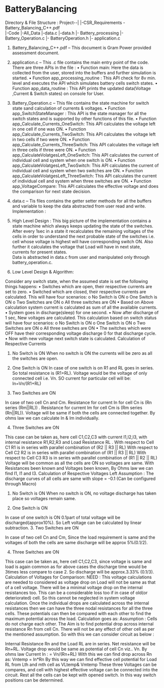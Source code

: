 # BatteryBalancing

Directory & File Structure : 
Project--|
               |-CSR_Requirements - Battery_Balancing_C++.pdf				
               |-Code
               	|-All_Data
                       	|-data.c
                       	|-data.h 
                       |- Battery_processing
			|- Battery_Operation.c
                                  |- BatteryOperation.h
                       |- application.c

1.	Battery_Balancing_C++.pdf – This document is Gram Power provided assessment document.
2.	application.c – This .c file contains the main entry point of the code. There are three APIs in the file :
•	Function main: Here the data is collected from the user, stored into the buffers and further simulation is started.
•	Function app_processing_routine : This API check for 8v min. level and executes the API which simulates battery cells switch states.
•	Function app_data_routine : This API prints the updated data(Voltage ,Current & Switch states) on console for User.
3.	Battery_Operation.c – This file contains the state machine for switch state sand calculation of currents & voltages.
•	Function app_SwitchStateManager : This API is the state manager for all the switch states and is supported by other functions of this file.
•	Function app_Calculate_Currents_OneSwitch: This API calculates the voltage left in one cell if one was ON.
•	Function app_Calculate_Currents_TwoSwitch: This API calculates the voltage left in two cells if two were ON.
•	Function app_Calculate_Currents_ThreeSwitch: This API calculates the voltage left in three cells if three were ON.
•	Function app_CalculateVolatgesLeft_OneSwitch: This API calculates the current of individual cell and system when one switch is ON.
•	Function app_CalculateVolatgesLeft_TwoSwitch: This API calculates the current of individual cell and system when two switches are ON.
•	Function app_CalculateVolatgesLeft_ThreeSwitch: This API calculates the current of individual cell and system when three switches are ON.
•	Function app_VoltageCompare: This API calculates the effective voltage and does the	  comparison for next state decision.

4.	data.c – Tis files contains the getter setter methods for all the buffers and variable to keep the data abstracted from user read and write.
Implementation : 
1.	High Level Design :
This big picture of the implementation contains a state machine which always keeps updating the state of the switches. After every 1sec in a state it recalculates the remaining voltages of the cells in order to understand the next probable state of the switches i.e. cell whose voltage is highest will have corresponding switch ON. Also further it calculates the voltage that Load will have in next state, currents for present states.  
Data is abstracted in data.c from user and manipulated only through battery_operation.c.
 

2.	Low Level Design & Algorithm: 
 
Consider any switch state, when the assumed state is set the following things happens:
•	Switches which are open, their respective currents are set to zero.
•	Switched which are closed, their respective currents are calculated. This will have four scenarios:
o	No Switch is ON
o	One Switch is  ON
o	Two Switches are ON
o	All three switches are ON
•	Based on Above calculation system current is calculated as sum of all the available currents.
•	System goes in discharge(sleep) for one second.
•	Now after discharge of 1 sec, New voltages are calculated. This calculation based on switch status will have four scenarios:
o	No Switch is ON
o	One Switch is  ON
o	Two Switches are ON
o	All three switches are ON
•	The switches which were OFF have their corresponding voltage discharge 0 for that discharge cycle.
•	Now with new voltage next switch state is calculated.
Calculation of Respective Currents
1.	No Switch is ON
When no switch is ON the currents will be zero as all the switches are open.
 

2.	One Switch is ON
In case of one switch is on R1 and RL goes in series. So total resistance is (R1+RL). Voltage would be the voltage of only connected cell i.e. Vn. SO current for particular cell will be:
In=Vn/(R1+RL)

 
3.	Two Switches are ON

 

In case of two cell Cn and Cm. Resistance for current In for cell Cn is (Rn series (Rm||RL)) .
Resistance for current Im for cell Cm is (Rm series (Rn||RL)). 
Voltage will be same if both the cells are connected together.  By ohms law we can calculate In & Im individually.

4.	Three Switches are ON
 

This case can be taken as, here cell C1,C2,C3 with current I1,I2,I3, with internal resistance R1,R2,R3 and Load Resistance RL . 
With respect to Cell C1 R1 is in series with parallel combination of (R2 || R3 || RL)
With respect to Cell C2 R2 is in series with parallel combination of (R1 || R3 || RL)
With respect to Cell C3 R3 is in series with parallel combination of (R1 || R2 || RL)
Voltage will be common as all the cells are ON so voltages are same. With Resistances been known and Voltages been known, By Ohms law we can find I1, I1 and I3.
Calculation of Respective Voltages Left
Assumption : The discharge curves of all cells are same with slope = -0.1  (Can be configured through Macro)
1.	No Switch is ON
When no switch is ON, no voltage discharge has taken place so voltages remain same.
 


2.	One Switch is ON
 
In case of one switch is ON 0.1part of total voltage will be discharged(approx10%). So Left voltage can be calculated by linear subtraction.
3.	Two Switches are ON

 

In case of two cell Cn and Cm, Since the load requirement is same and the voltages of both the cells are same discharge will be approx 5%(0.1/2).

4.	Three Switches are ON
 

This case can be taken as, here cell C1,C2,C3, since voltage is same and load is again common as for above cases the discharge time would be 3times less compare to case 2. So discharge will be approx.3.33% (0.1/3).
Calculation of Voltages for Comparison:
NEED : This voltage calculations are needed to considered as voltage drop on Load will not be same as that of a cell voltage. There will be a minimal voltage drop on the internal resistances too. 
This can be a considerable loss too if in case of old(or deteriorated) cell. So this cannot be neglected in system voltage calculation. Once the individual drops are calculated across the internal resistances then we can have the three nodal resistances for all the three cells. 
These potentials can then be compared with each other to find the maximum potential across the load.
Calculation goes as:
Assumption : Cells do not charge each other.
The Aim is to find potential drop across internal resistance Rn from cell Cn. There will not be any effect of other cell as per the mentioned assumption. So with this we can consider circuit as below : 


Internal Resistance Rn and the Load RL are in series. Net resistance will be Rn+RL. Voltage drop would be same as potential of cell Cn viz.. Vn. By ohms law Current In :
= Vn/(Rn+RL)
With this we can find drop across Rn as:
Vntemp = In*Rn
By this way we can find effective cell potential for Load RL from Lth and mth cell as VLtemp& Vmtemp These three Voltages can be compares, and cell with highest effective voltage can be connected into the circuit. Rest all the cells can be kept with opened switch. In this way switch positions can be determined.

